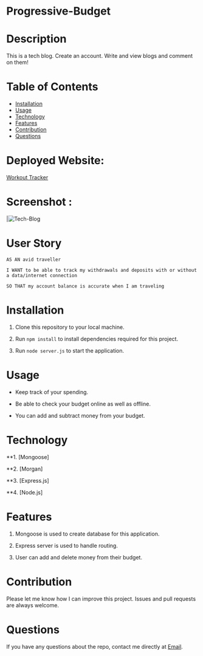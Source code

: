 # Progressive-Budget
# Description

This is a tech blog. Create an account. Write and view blogs and comment on them!
# Table of Contents

* [Installation](#installation)
* [Usage](#usage)
* [Technology](#technology)
* [Features](#features)
* [Contribution](#contribution)
* [Questions](#questions)

# Deployed Website: 
[Workout Tracker](https://afternoon-waters-30602.herokuapp.com/)

# Screenshot :

|![Tech-Blog](./public/images/screenshot.png)


# User Story

```
AS AN avid traveller

I WANT to be able to track my withdrawals and deposits with or without a data/internet connection

SO THAT my account balance is accurate when I am traveling
```
# Installation

1. Clone this repository to your local machine.

2. Run `npm install` to install dependencies required for this project.

3. Run `node server.js` to start the application.


# Usage

* Keep track of your spending.

* Be able to check your budget online as well as offline.

* You can add and subtract money from your budget.

# Technology

**1. [Mongoose]

**2. [Morgan]

**3. [Express.js]

**4. [Node.js]
# Features

1. Mongoose is used to create database for this application.

2. Express server is used to handle routing.

3. User can add and delete money from their budget. 

# Contribution

Please let me know how I can improve this project. Issues and pull requests are always welcome.

# Questions 

If you have any questions about the repo, 
contact me directly at [Email](mailto:josejrrosas@yahoo.com).